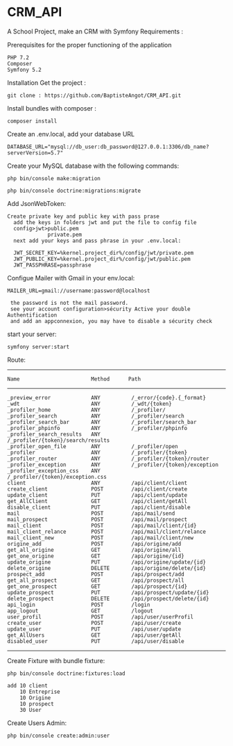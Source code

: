 # CRM_API
A School Project, make an CRM with Symfony
Requirements :

Prerequisites for the proper functioning of the application

    PHP 7.2
    Composer
    Symfony 5.2

Installation
Get the project :

    git clone : https://github.com/BaptisteAngot/CRM_API.git

Install bundles with composer :

    composer install

Create an .env.local, add your database URL

    DATABASE_URL="mysql://db_user:db_password@127.0.0.1:3306/db_name?serverVersion=5.7"

Create your MySQL database with the following commands:

    php bin/console make:migration

    php bin/console doctrine:migrations:migrate
 
Add JsonWebToken:

    Create private key and public key with pass prase 
      add the keys in folders jwt and put the file to config file 
      config>jwt>public.pem
                 private.pem
      next add your keys and pass phrase in your .env.local: 
      
      JWT_SECRET_KEY=%kernel.project_dir%/config/jwt/private.pem
      JWT_PUBLIC_KEY=%kernel.project_dir%/config/jwt/public.pem
      JWT_PASSPHRASE=passphrase
      
 Configue Mailer with Gmail in your env.local:
 
    MAILER_URL=gmail://username:password@localhost
  
     the password is not the mail password. 
     see your account configuration>sécurity Active your double Authentification
     and add an appconnexion, you may have to disable a sécurity check
  
  
start your server:

    symfony server:start

Route:

  -------------------------- --------  -----------------------------------    
    Name                       Method      Path                                   
   -------------------------- -------- -----------------------------------    
    _preview_error             ANY          /_error/{code}.{_format}            
    _wdt                       ANY          /_wdt/{token}
    _profiler_home             ANY          /_profiler/
    _profiler_search           ANY          /_profiler/search
    _profiler_search_bar       ANY          /_profiler/search_bar
    _profiler_phpinfo          ANY          /_profiler/phpinfo
    _profiler_search_results   ANY          /_profiler/{token}/search/results
    _profiler_open_file        ANY          /_profiler/open
    _profiler                  ANY          /_profiler/{token}
    _profiler_router           ANY          /_profiler/{token}/router
    _profiler_exception        ANY          /_profiler/{token}/exception
    _profiler_exception_css    ANY          /_profiler/{token}/exception.css
    client                     ANY          /api/client/client
    create_client              POST         /api/client/create
    update_client              PUT          /api/client/update
    get_AllClient              GET          /api/client/getAll
    disable_client             PUT          /api/client/disable
    mail                       POST         /api/mail/send
    mail_prospect              POST         /api/mail/prospect
    mail_client                POST         /api/mail/client/{id}
    mail_client_relance        POST         /api/mail/client/relance
    mail_client_new            POST         /api/mail/client/new
    origine_add                POST         /api/origine/add
    get_all_origine            GET          /api/origine/all
    get_one_origine            GET          /api/origine/{id}
    update_origine             PUT          /api/origine/update/{id}
    delete_origine             DELETE       /api/origine/delete/{id}
    prospect_add               POST         /api/prospect/add
    get_all_prospect           GET          /api/prospect/all
    get_one_prospect           GET          /api/prospect/{id}
    update_prospect            PUT          /api/prospect/update/{id}
    delete_prospect            DELETE       /api/prospect/delete/{id}
    api_login                  POST         /login
    app_logout                 GET          /logout
    user_profil                POST         /api/user/userProfil
    create_user                POST         /api/user/create
    update_user                PUT          /api/user/update
    get_AllUsers               GET          /api/user/getAll
    disabled_user              PUT          /api/user/disable
   -------------------------- --------  -----------------------------------



Create Fixture  with bundle fixture:
    
    php bin/console doctrine:fixtures:load
    
    add 10 client
        10 Entreprise
        10 Origine
        10 prospect
        30 User
       
    
 Create Users Admin:
    
    php bin/console create:admin:user
    
    
  
 
